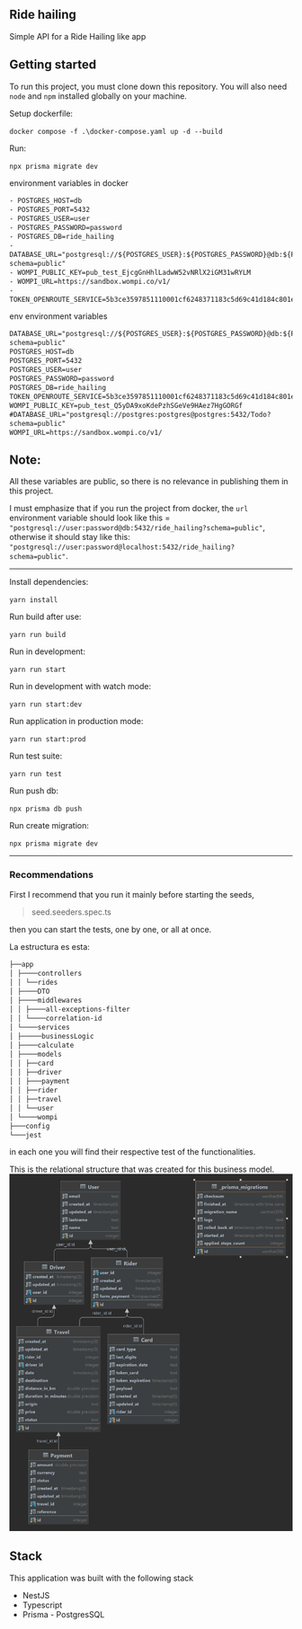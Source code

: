 ## Ride hailing

Simple API for a Ride Hailing like app

## Getting started

To run this project, you must clone down this repository. You will also need `node` and `npm` installed globally on your machine.

Setup dockerfile:

`docker compose -f .\docker-compose.yaml up -d --build`

Run:

`npx prisma migrate dev`

environment variables in docker
````
- POSTGRES_HOST=db
- POSTGRES_PORT=5432
- POSTGRES_USER=user
- POSTGRES_PASSWORD=password
- POSTGRES_DB=ride_hailing
- DATABASE_URL="postgresql://${POSTGRES_USER}:${POSTGRES_PASSWORD}@db:${POSTGRES_PORT}/${POSTGRES_DB}?schema=public"
- WOMPI_PUBLIC_KEY=pub_test_EjcgGnHhlLadwW52vNRlX2iGM31wRYLM
- WOMPI_URL=https://sandbox.wompi.co/v1/
- TOKEN_OPENROUTE_SERVICE=5b3ce3597851110001cf6248371183c5d69c41d184c801efce72e411
````

env environment variables

````
DATABASE_URL="postgresql://${POSTGRES_USER}:${POSTGRES_PASSWORD}@db:${POSTGRES_PORT}/${POSTGRES_DB}?schema=public"
POSTGRES_HOST=db
POSTGRES_PORT=5432
POSTGRES_USER=user
POSTGRES_PASSWORD=password
POSTGRES_DB=ride_hailing
TOKEN_OPENROUTE_SERVICE=5b3ce3597851110001cf6248371183c5d69c41d184c801efce72e411
WOMPI_PUBLIC_KEY=pub_test_Q5yDA9xoKdePzhSGeVe9HAez7HgGORGf
#DATABASE_URL="postgresql://postgres:postgres@postgres:5432/Todo?schema=public"
WOMPI_URL=https://sandbox.wompi.co/v1/

````
## Note:
All these variables are public, so there is no relevance in publishing them in this project.

I must emphasize that if you run the project from docker, the `url` environment variable should look like this = `"postgresql://user:password@db:5432/ride_hailing?schema=public"`, otherwise it should stay like this:  `"postgresql://user:password@localhost:5432/ride_hailing?schema=public"`.

---

Install dependencies:

`yarn install`

Run build after use:

`yarn run build`

Run in development:

`yarn run start`

Run in development with watch mode:

`yarn run start:dev`

Run application in production mode:

`yarn run start:prod`

Run test suite:

`yarn run test`

Run push db:

`npx prisma db push`

Run create migration:

`npx prisma migrate dev`

---
### Recommendations
First I recommend that you run it mainly before starting the seeds,

> seed.seeders.spec.ts

then you can start the tests, one by one, or all at once.

La estructura es esta:
``` 
├──app
│ ├────controllers
│ │ └──rides
│ ├────DTO
│ ├────middlewares
│ │ ├────all-exceptions-filter
│ │ └────correlation-id
│ └────services
│ ├─────businessLogic
│ ├────calculate
│ ├────models
│ │ ├──card
│ │ ├──driver
│ │ ├───payment
│ │ ├──rider
│ │ ├──travel
│ │ └──user
│ └────wompi
├───config
└───jest

```

in each one you will find their respective test of the functionalities.

This is the relational structure that was created for this business model.
![img.png](img.png)



## Stack

This application was built with the following stack

- NestJS
- Typescript
- Prisma
  - PostgresSQL